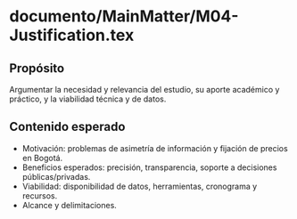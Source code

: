 # documento/MainMatter/M04-Justification.tex

## Propósito
Argumentar la necesidad y relevancia del estudio, su aporte académico y práctico, y la viabilidad técnica y de datos.

## Contenido esperado
- Motivación: problemas de asimetría de información y fijación de precios en Bogotá.
- Beneficios esperados: precisión, transparencia, soporte a decisiones públicas/privadas.
- Viabilidad: disponibilidad de datos, herramientas, cronograma y recursos.
- Alcance y delimitaciones.
